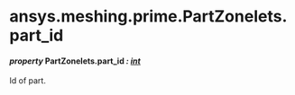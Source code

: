 # ansys.meshing.prime.PartZonelets.part_id

<a id="ansys.meshing.prime.PartZonelets.part_id"></a>

#### *property* PartZonelets.part_id *: [int](https://docs.python.org/3.11/library/functions.html#int)*

Id of part.

<!-- !! processed by numpydoc !! -->
